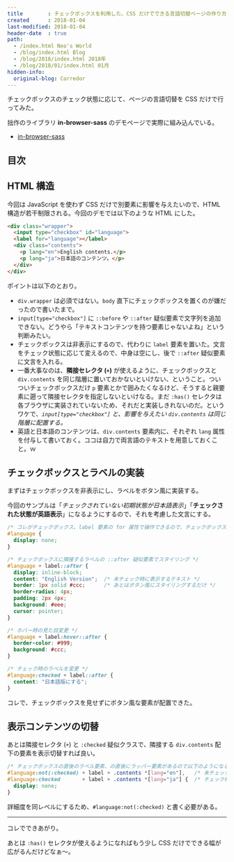 ```yaml
---
title        : チェックボックスを利用した、CSS だけでできる言語切替ページの作り方
created      : 2018-01-04
last-modified: 2018-01-04
header-date  : true
path:
  - /index.html Neo's World
  - /blog/index.html Blog
  - /blog/2018/index.html 2018年
  - /blog/2018/01/index.html 01月
hidden-info:
  original-blog: Corredor
---
```


チェックボックスのチェック状態に応じて、ページの言語切替を CSS だけで行ってみた。

拙作のライブラリ __in-browser-sass__ のデモページで実際に組み込んでいる。

- [in-browser-sass](https://neos21.github.io/in-browser-sass/)

## 目次

## HTML 構造

今回は JavaScript を使わず CSS だけで別要素に影響を与えたいので、HTML 構造が若干制限される。今回のデモでは以下のような HTML にした。

```html
<div class="wrapper">
  <input type="checkbox" id="language">
  <label for="language"></label>
  <div class="contents">
    <p lang="en">English contents.</p>
    <p lang="ja">日本語のコンテンツ。</p>
  </div>
</div>
```

ポイントは以下のとおり。

- `div.wrapper` は必須ではない。`body` 直下にチェックボックスを置くのが嫌だったので書いたまで。
- `input[type="checkbox"]` に `::before` や `::after` 疑似要素で文字列を追加できない。どうやら「テキストコンテンツを持つ要素じゃないよね」という判断みたい。
- チェックボックスは非表示にするので、代わりに `label` 要素を置いた。文言をチェック状態に応じて変えるので、中身は空にし、後で `::after` 疑似要素に文言を入れる。
- 一番大事なのは、__隣接セレクタ (`+`)__ が使えるように、チェックボックスと `div.contents` を同じ階層に置いておかないといけない、ということ。ついついチェックボックスだけ `p` 要素とかで囲みたくなるけど、そうすると親要素に遡って隣接セレクタを指定しないといけなる。まだ `:has()` セレクタは各ブラウザに実装されていないため、それだと実装しきれないのだ。というワケで、_`input[type="checkbox"]` と、影響を与えたい `div.contents` は同じ階層に配置する。_
- 英語と日本語のコンテンツは、`div.contents` 要素内に、それぞれ `lang` 属性を付与して書いておく。ココは自力で両言語のテキストを用意しておくこと。ｗ

## チェックボックスとラベルの実装

まずはチェックボックスを非表示にし、ラベルをボタン風に実装する。

今回のサンプルは「_チェックされていない初期状態が日本語表示_」「__チェックされた状態が英語表示__」になるようにするので、それを考慮した文言にする。

```css
/* コレがチェックボックス。label 要素の for 属性で操作できるので、チェックボックス自体は非表示にする */
#language {
  display: none;
}

/* チェックボックスに隣接するラベルの ::after 疑似要素でスタイリング */
#language + label::after {
  display: inline-block;
  content: "English Version";  /* 未チェック時に表示するテキスト */
  border: 1px solid #ccc;      /* あとはボタン風にスタイリングするだけ */
  border-radius: 4px;
  padding: 2px 4px;
  background: #eee;
  cursor: pointer;
}

/* ホバー時の見た目変更 */
#language + label:hover::after {
  border-color: #999;
  background: #ccc;
}

/* チェック時のラベルを変更 */
#language:checked + label::after {
  content: "日本語版にする";
}
```

コレで、チェックボックスを見せずにボタン風な要素が配置できた。

## 表示コンテンツの切替

あとは隣接セレクタ (`+`) と `:checked` 疑似クラスで、隣接する `div.contents` 配下の要素を表示切替すれば良い。

```css
/* チェックボックスの直後のラベル要素、の直後にラッパー要素があるので以下のようになる */
#language:not(:checked) + label + .contents *[lang="en"],   /* 未チェック時は英語コンテンツを非表示 */
#language:checked       + label + .contents *[lang="ja"] {  /* チェック時は日本語コンテンツを非表示 */
  display: none;
}
```

詳細度を同レベルにするため、`#language:not(:checked)` と書く必要がある。

---

コレでできあがり。

あとは `:has()` セレクタが使えるようになればもう少し CSS だけでできる幅が広がるんだけどなぁ〜。
